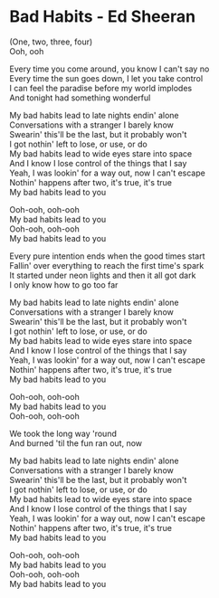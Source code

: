 # Bad Habits - Ed Sheeran

(One, two, three, four)\
Ooh, ooh

Every time you come around, you know I can't say no\
Every time the sun goes down, I let you take control\
I can feel the paradise before my world implodes\
And tonight had something wonderful

My bad habits lead to late nights endin' alone\
Conversations with a stranger I barely know\
Swearin' this'll be the last, but it probably won't\
I got nothin' left to lose, or use, or do\
My bad habits lead to wide eyes stare into space\
And I know I lose control of the things that I say\
Yeah, I was lookin' for a way out, now I can't escape\
Nothin' happens after two, it's true, it's true\
My bad habits lead to you

Ooh-ooh, ooh-ooh\
My bad habits lead to you\
Ooh-ooh, ooh-ooh\
My bad habits lead to you

Every pure intention ends when the good times start\
Fallin' over everything to reach the first time's spark\
It started under neon lights and then it all got dark\
I only know how to go too far

My bad habits lead to late nights endin' alone\
Conversations with a stranger I barely know\
Swearin' this'll be the last, but it probably won't\
I got nothin' left to lose, or use, or do\
My bad habits lead to wide eyes stare into space\
And I know I lose control of the things that I say\
Yeah, I was lookin' for a way out, now I can't escape\
Nothin' happens after two, it's true, it's true\
My bad habits lead to you

Ooh-ooh, ooh-ooh\
My bad habits lead to you\
Ooh-ooh, ooh-ooh

We took the long way 'round\
And burned 'til the fun ran out, now

My bad habits lead to late nights endin' alone\
Conversations with a stranger I barely know\
Swearin' this'll be the last, but it probably won't\
I got nothin' left to lose, or use, or do\
My bad habits lead to wide eyes stare into space\
And I know I lose control of the things that I say\
Yeah, I was lookin' for a way out, now I can't escape\
Nothin' happens after two, it's true, it's true\
My bad habits lead to you

Ooh-ooh, ooh-ooh\
My bad habits lead to you\
Ooh-ooh, ooh-ooh\
My bad habits lead to you
